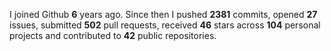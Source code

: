 
I joined Github **6** years ago. Since then I pushed **2381** commits, opened **27** issues, submitted **502** pull requests, received **46** stars across **104** personal projects and contributed to **42** public repositories.
